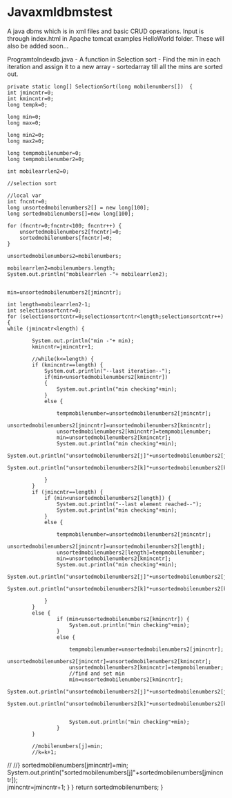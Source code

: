 # Javaxmldbmstest
A java dbms which is in xml files and basic CRUD operations. Input is through index.html in Apache tomcat examples HelloWorld folder.
These will also be added soon...

ProgramtoIndexdb.java - A function in Selection sort - Find the min in each iteration and assign it to a new array - sortedarray till all the mins are sorted out.

    private static long[] SelectionSort(long mobilenumbers[])  {
    int jmincntr=0; 
    int	kmincntr=0;
    long tempk=0;
    
    long min=0; 
    long max=0; 

    long min2=0; 
    long max2=0; 

    long tempmobilenumber=0; 
    long tempmobilenumber2=0;
    
    int mobilearrlen2=0;

    //selection sort
    
    //local var
    int fncntr=0;
    long unsortedmobilenumbers2[] = new long[100];
    long sortedmobilenumbers[]=new long[100];

    for (fncntr=0;fncntr<100; fncntr++) {
		unsortedmobilenumbers2[fncntr]=0;
		sortedmobilenumbers[fncntr]=0;
	}

    unsortedmobilenumbers2=mobilenumbers;
    
    mobilearrlen2=mobilenumbers.length;
    System.out.println("mobilearrlen -"+ mobilearrlen2);
    
    
    min=unsortedmobilenumbers2[jmincntr];

    int length=mobilearrlen2-1;
    int selectionsortcntr=0;
    for (selectionsortcntr=0;selectionsortcntr<length;selectionsortcntr++) {
    while (jmincntr<length) {

    		System.out.println("min -"+ min);
    		kmincntr=jmincntr+1;

        	//while(k<=length) {
        	if (kmincntr==length) {
    			System.out.println("--last iteration--");
    			if(min<unsortedmobilenumbers2[kmincntr]) 
    			{
    				System.out.println("min checking"+min);
    			}
    			else {

    				tempmobilenumber=unsortedmobilenumbers2[jmincntr];
    				unsortedmobilenumbers2[jmincntr]=unsortedmobilenumbers2[kmincntr];
    				unsortedmobilenumbers2[kmincntr]=tempmobilenumber;
            		min=unsortedmobilenumbers2[kmincntr];
            		System.out.println("min checking"+min);
            		System.out.println("unsortedmobilenumbers2[j]"+unsortedmobilenumbers2[jmincntr]);
            		System.out.println("unsortedmobilenumbers2[k]"+unsortedmobilenumbers2[kmincntr]);

    			}
        	}
        	if (jmincntr==length) {
        		if (min<unsortedmobilenumbers2[length]) {
        			System.out.println("--last element reached--");
        			System.out.println("min checking"+min);
        		}
        		else {
	        		
    				tempmobilenumber=unsortedmobilenumbers2[jmincntr];
    				unsortedmobilenumbers2[jmincntr]=unsortedmobilenumbers2[length];
    				unsortedmobilenumbers2[length]=tempmobilenumber;
            		min=unsortedmobilenumbers2[kmincntr];
            		System.out.println("min checking"+min);
            		System.out.println("unsortedmobilenumbers2[j]"+unsortedmobilenumbers2[jmincntr]);
            		System.out.println("unsortedmobilenumbers2[k]"+unsortedmobilenumbers2[kmincntr]);
            		
        		}
        	}
        	else {
		        	if (min<unsortedmobilenumbers2[kmincntr]) {
	    				System.out.println("min checking"+min);    		
		        	}
		        	else {

	    				tempmobilenumber=unsortedmobilenumbers2[jmincntr];
	    				unsortedmobilenumbers2[jmincntr]=unsortedmobilenumbers2[kmincntr];
	    				unsortedmobilenumbers2[kmincntr]=tempmobilenumber;
	            		//find and set min
	            		min=unsortedmobilenumbers2[kmincntr];
	            		System.out.println("unsortedmobilenumbers2[j]"+unsortedmobilenumbers2[jmincntr]);
	            		System.out.println("unsortedmobilenumbers2[k]"+unsortedmobilenumbers2[kmincntr]);
	            		
	            		
	            		System.out.println("min checking"+min);
		        	}
	        }
	
        	//mobilenumbers[j]=min;
        	//k=k+1;
//        	//}	
        	sortedmobilenumbers[jmincntr]=min;
    		System.out.println("sortedmobilenumbers[j]"+sortedmobilenumbers[jmincntr]);        	
    		jmincntr=jmincntr+1;
    	}
    }
        return sortedmobilenumbers;
    }
